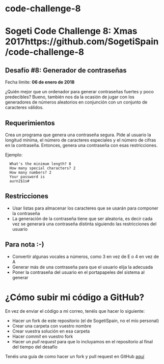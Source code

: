 # code-challenge-8
Sogeti Code Challenge 8: Xmas 2017https://github.com/SogetiSpain/code-challenge-8
=====================================
Desafío #8: Generador de contraseñas
-----------------------------------
Fecha límite: **06 de enero de 2018**

¿Quién mejor que un ordenador para generar contraseñas fuertes y poco predecibles? Bueno, también nos da la ocasión de jugar con los generadores de números aleatorios en conjunción con un conjunto de caracteres válidos.

Requerimientos
--------------
Crea un programa que genera una contraseña segura. Pide al usuario la longitud mínima, el número de caracteres especiales y el número de cifras en la contraseña. Entonces, genera una contraseña con esas restricciones.

Ejemplo:
```
  What's the minimum length? 8
  How many special characters? 2
  How many numbers? 2
  Your password is
  aurn2$1s#
```

Restricciones
-------------
*  Usar listas para almacenar los caracteres que se usarán para componer la contraseña
*  La generación de la contraseña tiene que ser aleatoria, es decir cada vez se generará una contraseña distinta siguiendo las restricciones del usuario

Para nota :-)
-------------
*  Convertir algunas vocales a números, como 3 en vez de E o 4 en vez de A
*  Generar más de una contraseña para que el usuario elija la adecuada
*  Poner la contraseña del usuario en el portapapeles del sistema al generar

¿Cómo subir mi código a GitHub?
===============================
En vez de enviar el código a mi correo, tenéis que hacer lo siguiente:
* Hacer un fork de este repositorio (el de SogetiSpain, no el mío personal)
* Crear una carpeta con vuestro nombre
* Crear vuestra solución en esa carpeta
* Hacer _commit_ en vuestro fork
* Hacer un _pull request_ para que lo incluyamos en el repositorio al final del tiempo del desafío

Tenéis una guía de como hacer un fork y pull request en GitHub [aquí](https://help.github.com/articles/fork-a-repo/)




